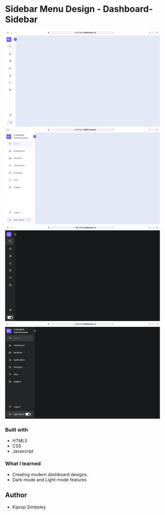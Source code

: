 # Sidebar Menu Design  - Dashboard-Sidebar

![Alt text](./screenshots/light_mode_close.PNG "Title")
![Alt text](./screenshots/light_mode_open.PNG "Title")
![Alt text](./screenshots/dark_mode_close.PNG "Title")
![Alt text](./screenshots/daek_mode_open.PNG "Title")



### Built with

- HTML5
- CSS
- Javascript

### What I learned

- Creating modern dashboard designs.
- Dark-mode and Light-mode features


## Author

- Kiprop Simboley

